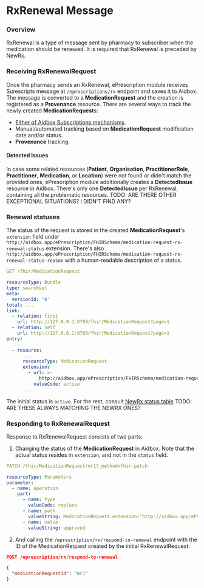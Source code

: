 # RxRenewal Message

### Overview

RxRenewal is a type of message sent by pharmacy to subscriber when the medication should be renewed.
It is required that RxRenewal is preceded by NewRx.

### Receiving RxRenewalRequest

Once the pharmacy sends an RxRenewal, ePrescription module receives Surescripts message at `/eprescriptions/rx` endpoint and saves it to Aidbox.
The message is converted to a **MedicationRequest** and the creation is registered as a **Provenance** resource.
There are several ways to track the newly created **MedicationRequest**s:
- [Either of Aidbox Subscriptions mechanisms](../../topic-based-subscriptions/README.md).
- Manual/automated tracking based on **MedicationRequest** modification date and/or status.
- **Provenance** tracking.

#### Detected Issues

In case some related resources (**Patient**, **Organisation**, **PractitionerRole**, **Practitioner**, **Medication**, or **Location**) were not found or didn't match the provided ones, ePrescription module additionally creates a **DetectedIssue** resource in Aidbox.
There's only one **DetectedIssue** per RxRenewal, containing all the problematic resources.
TODO: ARE THERE OTHER EXCEPTIONAL SITUATIONS? I DIDN'T FIND ANY?

### Renewal statuses

The status of the request is stored in the created **MedicationRequest**'s `extension` field under `http://aidbox.app/ePrescription/FHIRSchema/medication-request-rx-renewal-status` extension.
There's also `http://aidbox.app/ePrescription/FHIRSchema/medication-request-rx-renewal-status-reason` with a human-readable description of a status.

```yaml
GET /fhir/MedicationRequest

resourceType: Bundle
type: searchset
meta:
  versionId: '0'
total: ...
link:
  - relation: first
    url: http://127.0.0.1:8789/fhir/MedicationRequest?page=1
  - relation: self
    url: http://127.0.0.1:8789/fhir/MedicationRequest?page=1
entry:
  ...
  - resource:
      ...
      resourceType: MedicationRequest
      extension:
        - url: >-
            http://aidbox.app/ePrescription/FHIRSchema/medication-request-rx-renewal-status
          valueCode: active
      ...
```

The initial status is `active`. For the rest, consult [NewRx status table](./newrx-message.md)
TODO: ARE THESE ALWAYS MATCHING THE NEWRX ONES?

### Responding to RxRenewalRequest

Response to RxRenewalRequest consists of two parts:
1. Changing the status of the **MedicationRequest** in Aidbox. Note that the actual status resides in `extension`, and not in the `status` field.
```yaml
PATCH /fhir/MedicationRequest/mr1?_method=fhir-patch

resourceType: Parameters
parameter:
  - name: operation
    part:
      - name: type
        valueCode: replace
      - name: path
        valueString: MedicationRequest.extension('http://aidbox.app/ePrescription/FHIRSchema/medication-request-renewal-decision').value
      - name: value
        valueString: approved
```
2. And calling the `/eprescription/rx/respond-to-renewal` endpoint with the ID of the MedicationRequest created by the initial RxRenewalRequest.
```json
POST /eprescription/rx/respond-to-renewal

{
  "medicationRequestId": "mr1"
}
```